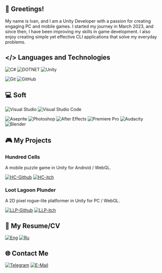 ## 👋 Greetings! 
My name is Ivan, and I am a Unity Developer with a passion for creating engaging PC and mobile games. I started my journey in March 2023, and since then, I have been improving my skills in game development. I also enjoy creating simple yet effective CLI applications that solve my everyday problems.

## </> Languages and Technologies
![C#](https://img.shields.io/badge/-CSharp-090909?style=for-the-badge&logo=CSharp&logoColor=a57fde)
![DOTNET](https://img.shields.io/badge/-dotnet-090909?style=for-the-badge&logo=dotnet&logoColor=a87cde)
![Unity](https://img.shields.io/badge/-Unity-090909?style=for-the-badge&logo=unity)

![Git](https://img.shields.io/badge/-git-090909?style=for-the-badge&logo=git)
![GitHub](https://img.shields.io/badge/-github-090909?style=for-the-badge&logo=github)

## 💻 Soft
![Visual Studio](https://img.shields.io/badge/-visual_studio-090909?style=for-the-badge&logo=visualstudio&logoColor=a87cde)
![Visual Studio Code](https://img.shields.io/badge/-visual_studio_code-090909?style=for-the-badge&logo=visualstudiocode&logoColor=blue)

![Aseprite](https://img.shields.io/badge/-aseprite-090909?style=for-the-badge&logo=aseprite)
![Photoshop](https://img.shields.io/badge/-Photoshop-090909?style=for-the-badge&logo=adobephotoshop)
![After Effects](https://img.shields.io/badge/-after_effects-090909?style=for-the-badge&logo=adobeaftereffects)
![Premiere Pro](https://img.shields.io/badge/-Premiere_Pro-090909?style=for-the-badge&logo=adobepremierepro)
![Audacity](https://img.shields.io/badge/-audacity-090909?style=for-the-badge&logo=audacity&logoColor=yellow)
![Blender](https://img.shields.io/badge/-blender-090909?style=for-the-badge&logo=blender)

## 🎮 My Projects 
### Hundred Cells
A mobile puzzle game in Unity for Android / WebGL.

[![HC-Github](https://img.shields.io/badge/-github-090909?style=for-the-badge&logo=github)](https://github.com/Zixxatis/Hundred-Cells)
[![HC-itch](https://img.shields.io/badge/-itch.io-090909?style=for-the-badge&logo=itchdotio)](https://zixxatis.itch.io/hundred-cells)

### Loot Lagoon Plunder
A 2D pixel rogue-lite platformer in Unity for PC / WebGL.

[![LLP-Github](https://img.shields.io/badge/-github-090909?style=for-the-badge&logo=github)](https://github.com/Zixxatis/Loot-Lagoon-Plunder)
[![LLP-itch](https://img.shields.io/badge/-itch.io-090909?style=for-the-badge&logo=itchdotio)](https://zixxatis.itch.io/loot-lagoon-plunder)

## 📄 My Resume/CV
[![Eng](https://img.shields.io/badge/-View_in_ENG-090909?style=for-the-badge&logo=googledocs)](https://docs.google.com/document/d/1H5vywU2znC7jlT6aQj1MY98dQY-082yftXPpKL7HmIM)
[![Ru](https://img.shields.io/badge/-View_in_RU-090909?style=for-the-badge&logo=googledocs)](https://docs.google.com/document/d/1YWnIEkqKd4LPMHs7OBUclFyZk5P9XBHeimD22r2OM_o/)

## 🌐 Contact Me
[![Telegram](https://img.shields.io/badge/-telegram-090909?style=for-the-badge&logo=telegram)](https://t.me/i9v_03)
[![E-Mail](https://img.shields.io/badge/-e--mail-090909?style=for-the-badge&logo=protonmail)](mailto:zixxatis@protonmail.com)
